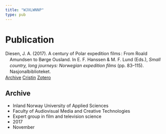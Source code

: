 ```yaml
---
title: "WJXLWNNP"
type: pub
---
```

<h1>Publication</h1>
<article id="csl-bib-container-WJXLWNNP" class="csl-bib-container">
  <div class="csl-bib-body" style="line-height: 1.35; padding-left: 1em; text-indent:-1em;">
  <div class="csl-entry">Diesen, J. A. (2017). A century of Polar expedition films&#x202F;: From Roald Amundsen to B&#xF8;rge Ousland. In E. F. Hanssen &amp; M. F. Lund (Eds.), <i>Small country, long journeys: Norwegian expedition films</i> (pp. 83&#x2013;115). Nasjonalbiblioteket.</div>
</div>
  <div class="csl-bib-buttons">
    <a href="#taxonomy-article-WJXLWNNP" class="csl-bib-button">Archive</a>
    <a href="https://app.cristin.no/results/show.jsf?id=1516232" alt="Cristin URL" class="csl-bib-button">Cristin</a>
    <a href="http://zotero.org/groups/5402882/items/WJXLWNNP" alt="Zotero URL" class="csl-bib-button">Zotero</a>
  </div>
  <div id="csl-bib-meta-container-WJXLWNNP"></div>
</article>
<div id="csl-bib-meta-WJXLWNNP" class="csl-bib-meta">
  <article id="taxonomy-article-WJXLWNNP" class="taxonomy-article">
    <h1>Archive</h1>
    <ul>
      <li>Inland Norway University of Applied Sciences</li>
      <li>Faculty of Audiovisual Media and Creative Technologies</li>
      <li>Expert group in film and television science</li>
      <li>2017</li>
      <li>November</li>
    </ul>
  </article>
</div>
